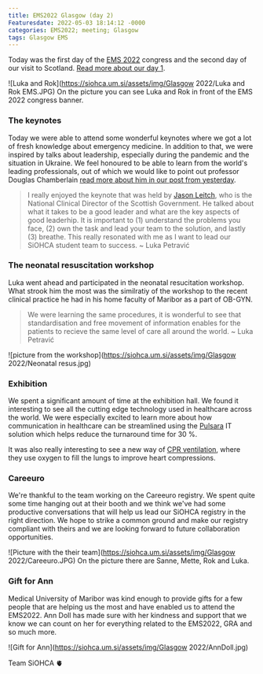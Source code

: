 ```yaml
---
title: EMS2022 Glasgow (day 2)󠁴󠁿
Featuresdate: 2022-05-03 18:14:12 -0000
categories: EMS2022; meeting; Glasgow
tags: Glasgow EMS
---
```

Today was the first day of the [EMS 2022]() congress and the second day of our visit to Scotland. [Read more about our day 1](https://siohca.um.si/posts/We-were-on-a-GRA-meeting).

![Luka and Rok](https://siohca.um.si/assets/img/Glasgow 2022/Luka and Rok EMS.JPG)
On the picture you can see Luka and Rok in front of the EMS 2022 congress banner.
### The keynotes
Today we were able to attend some wonderful keynotes where we got a lot of fresh knowledge about emergency medicine. In addition to that, we were inspired by talks about leadership, especially during the pandemic and the situation in Ukraine. We feel honoured to be able to learn from the world's leading professionals, out of which we would like to point out professor Douglas Chamberlain [read more about him in our post from yesterday](https://siohca.um.si/posts/We-were-on-a-GRA-meeting).

> I really enjoyed the keynote that was held by [Jason Leitch](https://en.wikipedia.org/wiki/Jason_Leitch), who is the National Clinical Director of the Scottish Government. He talked about what it takes to be a good leader and what are the key aspects of good leaderhip. It is important to (1) understand the problems you face, (2) own the task and lead your team to the solution, and lastly (3) breathe. This really resonated with me as I want to lead our SiOHCA student team to success.
>   ~ Luka Petravić

### The neonatal resuscitation workshop
Luka went ahead and participated in the neonatal resucitation workshop. What strook him the most was the similratiy of the workshop to the recent clinical practice he had in his home faculty of Maribor as a part of OB-GYN.

> We were learning the same procedures, it is wonderful to see that standardisation and free movement of information enables for the patients to recieve the same level of care all around the world. 
>   ~ Luka Petravić

![picture from the workshop](https://siohca.um.si/assets/img/Glasgow 2022/Neonatal resus.jpg)

### Exhibition
We spent a significant amount of time at the exhibition hall. We found it interesting to see all the cutting edge technology used in healthcare across the world. We were especially excited to learn more about how communication in healthcare can be streamlined using the [Pulsara](https://www.pulsara.com) IT solution which helps reduce the turnaround time for 30 %. 

It was also really interesting to see a new way of [CPR ventilation](https://www.weinmann-emergency.com/fileadmin/downloads/advertising_material/CCSV-83667-EN.pdf), where they use oxygen to fill the lungs to improve heart compressions.

### Careeuro
We're thankful to the team working on the Careeuro registry. We spent quite some time hanging out at their booth and we think we've had some productive conversations that will help us lead our SiOHCA registry in the right direction. We hope to strike a common ground and make our registry compliant with theirs and we are looking forward to future collaboration opportunities.

![Picture with the their team](https://siohca.um.si/assets/img/Glasgow 2022/Careeuro.JPG)
On the picture there are Sanne, Mette, Rok and Luka.

### Gift for Ann 
Medical University of Maribor was kind enough to provide gifts for a few people that are helping us the most and have enabled us to attend the EMS2022. Ann Doll has made sure with her kindness and support that we know we can count on her for everything related to the EMS2022, GRA and so much more.

![Gift for Ann](https://siohca.um.si/assets/img/Glasgow 2022/AnnDoll.jpg)

Team SiOHCA 🫀
